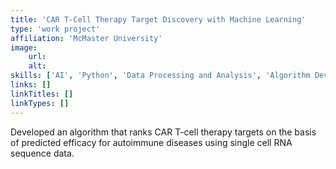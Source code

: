 ```yaml
---
title: 'CAR T-Cell Therapy Target Discovery with Machine Learning'
type: 'work project'
affiliation: 'McMaster University'
image:
    url:
    alt:
skills: ['AI', 'Python', 'Data Processing and Analysis', 'Algorithm Development']
links: []
linkTitles: []
linkTypes: []
---
```

Developed an algorithm that ranks CAR T-cell therapy targets on the basis of predicted efficacy for autoimmune diseases using single cell RNA sequence data.